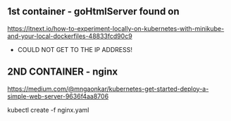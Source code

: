 
1st container - goHtmlServer found on
---
https://itnext.io/how-to-experiment-locally-on-kubernetes-with-minikube-and-your-local-dockerfiles-48833fcd90c9

- COULD NOT GET TO THE IP ADDRESS!




2ND CONTAINER - nginx
---

https://medium.com/@mngaonkar/kubernetes-get-started-deploy-a-simple-web-server-9636f4aa8706

kubectl create -f nginx.yaml


